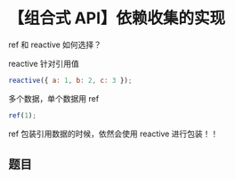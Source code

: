 # 【组合式 API】依赖收集的实现

ref 和 reactive 如何选择？

reactive 针对引用值

```js
reactive({ a: 1, b: 2, c: 3 });
```

多个数据，单个数据用 ref

```js
ref(1);
```

ref 包装引用数据的时候，依然会使用 reactive 进行包装！！

## 题目

